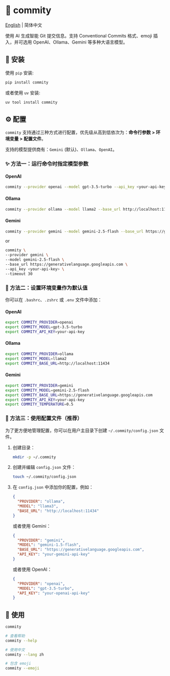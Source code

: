 # 🤖 commity

[English](https://github.com/freboe/commity/blob/main/README.md) | 简体中文

使用 AI 生成智能 Git 提交信息。支持 Conventional Commits 格式、emoji 插入，并可选用 OpenAI、Ollama、Gemini 等多种大语言模型。

## 🔧 安装

使用 `pip` 安装:

```bash
pip install commity
```

或者使用 `uv` 安装:

```bash
uv tool install commity
```

## ⚙️ 配置

`commity` 支持通过三种方式进行配置，优先级从高到低依次为：**命令行参数 > 环境变量 > 配置文件**。

支持的模型提供商有：`Gemini` (默认)、`Ollama`、`OpenAI`。

### ✨ 方法一：运行命令时指定模型参数

#### OpenAI

```Bash
commity --provider openai --model gpt-3.5-turbo --api_key <your-api-key>
```

#### Ollama

```Bash
commity --provider ollama --model llama2 --base_url http://localhost:11434
```

#### Gemini

```Bash
commity --provider gemini --model gemini-2.5-flash --base_url https://generativelanguage.googleapis.com --api_key <your-api-key> --timeout 30
```

or

```Bash
commity \
--provider gemini \
--model gemini-2.5-flash \
--base_url https://generativelanguage.googleapis.com \
--api_key <your-api-key> \
--timeout 30
```

### 🌱 方法二：设置环境变量作为默认值

你可以在 `.bashrc`、`.zshrc` 或 `.env` 文件中添加：

#### OpenAI

```Bash
export COMMITY_PROVIDER=openai
export COMMITY_MODEL=gpt-3.5-turbo
export COMMITY_API_KEY=your-api-key
```

#### Ollama

```Bash
export COMMITY_PROVIDER=ollama
export COMMITY_MODEL=llama2
export COMMITY_BASE_URL=http://localhost:11434
```

#### Gemini

```Bash
export COMMITY_PROVIDER=gemini
export COMMITY_MODEL=gemini-2.5-flash
export COMMITY_BASE_URL=https://generativelanguage.googleapis.com
export COMMITY_API_KEY=your-api-key
export COMMITY_TEMPERATURE=0.5
```

### 📝 方法三：使用配置文件（推荐）

为了更方便地管理配置，你可以在用户主目录下创建 `~/.commity/config.json` 文件。

1. 创建目录：

   ```bash
   mkdir -p ~/.commity
   ```

2. 创建并编辑 `config.json` 文件：

   ```bash
   touch ~/.commity/config.json
   ```

3. 在 `config.json` 中添加你的配置，例如：

   ```json
   {
     "PROVIDER": "ollama",
     "MODEL": "llama3",
     "BASE_URL": "http://localhost:11434"
   }
   ```

   或者使用 Gemini：

   ```json
   {
     "PROVIDER": "gemini",
     "MODEL": "gemini-1.5-flash",
     "BASE_URL": "https://generativelanguage.googleapis.com",
     "API_KEY": "your-gemini-api-key"
   }
   ```

   或者使用 OpenAI：

   ```json
   {
     "PROVIDER": "openai",
     "MODEL": "gpt-3.5-turbo",
     "API_KEY": "your-openai-api-key"
   }
   ```

## 🚀 使用

```Bash
commity

# 查看帮助
commity --help

# 使用中文
commity --lang zh

# 包含 emoji
commity --emoji
